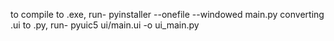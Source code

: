 to compile to .exe, run-
pyinstaller --onefile --windowed main.py
converting .ui to .py, run-
pyuic5 ui/main.ui -o ui_main.py
